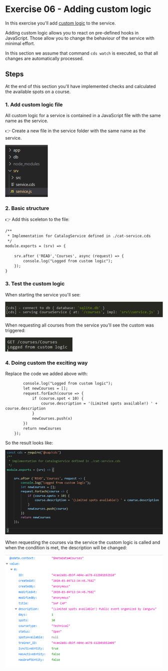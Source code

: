 # Exercise 06 - Adding custom logic

In this exercise you'll add [custom logic](https://cap.cloud.sap/docs/guides/service-impl) to the service. 

Adding custom logic allows you to react on pre-defined hooks in JavaScript. Those allow you to change the behaviour of the service with minimal effort.


In this section we assume that command ```cds watch``` is executed, so that all changes are automatically processed.

## Steps

At the end of this section you'll have implemented checks and calculated the available spots on a course.

### 1. Add custom logic file

All custom logic for a service is contained in a JavaScript file with the same name as the service.

:point_right: Create a new file in the service folder with the same name as the service.

![Creating the custom logic file](custom_logic_file.png)

### 2. Basic structure

:point_right: Add this sceleton to the file:

```const cds = require('@sap/cds')
/**
 * Implementation for CatalogService defined in ./cat-service.cds
 */
module.exports = (srv) => {    

    srv.after ('READ','Courses', async (request) => {
        console.log("Logged from custom logic");
    });
}
```

### 3. Test the custom logic

When starting the service you'll see:

![Starting service with custom logic](custom_logic_start.png)

When requesting all courses from the service you'll see the custom was triggered:

![Checking the log from custom logic](custom_logic_log.png)

### 4. Doing custom the exciting way

Replace the code we added above with:

```srv.after ('READ','Courses', request => {
        console.log("Logged from custom logic");
        let newCourses = [];
        request.forEach(course => {
            if (course.spot < 10) {
                course.description = '(Limited spots available!) ' + course.description
            }
            newCourses.push(x)
        })
        return newCourses
    });
```

So the result looks like:

![The resulting custom logic file](custom_logic_result.png)

When requesting the courses via the service the custom logic is called and when the condition is met, the description will be changed:

![The resulting service call](custom_logic_result_service.png)